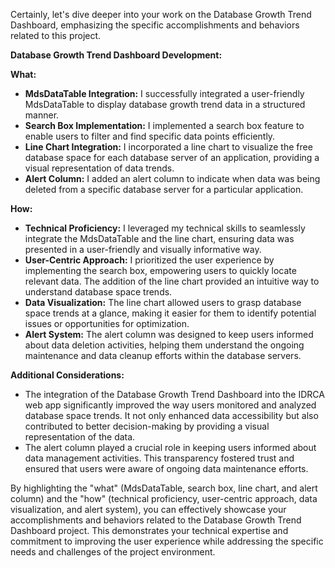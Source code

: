 Certainly, let's dive deeper into your work on the Database Growth Trend Dashboard, emphasizing the specific accomplishments and behaviors related to this project.

**Database Growth Trend Dashboard Development:**

**What:**
- **MdsDataTable Integration:** I successfully integrated a user-friendly MdsDataTable to display database growth trend data in a structured manner.
- **Search Box Implementation:** I implemented a search box feature to enable users to filter and find specific data points efficiently.
- **Line Chart Integration:** I incorporated a line chart to visualize the free database space for each database server of an application, providing a visual representation of data trends.
- **Alert Column:** I added an alert column to indicate when data was being deleted from a specific database server for a particular application.

**How:**
- **Technical Proficiency:** I leveraged my technical skills to seamlessly integrate the MdsDataTable and the line chart, ensuring data was presented in a user-friendly and visually informative way.
- **User-Centric Approach:** I prioritized the user experience by implementing the search box, empowering users to quickly locate relevant data. The addition of the line chart provided an intuitive way to understand database space trends.
- **Data Visualization:** The line chart allowed users to grasp database space trends at a glance, making it easier for them to identify potential issues or opportunities for optimization.
- **Alert System:** The alert column was designed to keep users informed about data deletion activities, helping them understand the ongoing maintenance and data cleanup efforts within the database servers.

**Additional Considerations:**
- The integration of the Database Growth Trend Dashboard into the IDRCA web app significantly improved the way users monitored and analyzed database space trends. It not only enhanced data accessibility but also contributed to better decision-making by providing a visual representation of the data.
- The alert column played a crucial role in keeping users informed about data management activities. This transparency fostered trust and ensured that users were aware of ongoing data maintenance efforts.

By highlighting the "what" (MdsDataTable, search box, line chart, and alert column) and the "how" (technical proficiency, user-centric approach, data visualization, and alert system), you can effectively showcase your accomplishments and behaviors related to the Database Growth Trend Dashboard project. This demonstrates your technical expertise and commitment to improving the user experience while addressing the specific needs and challenges of the project environment.
